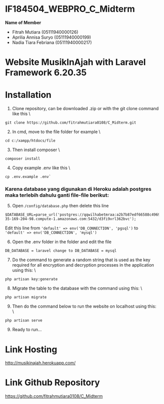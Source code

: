 # IF184504_WEBPRO_C_Midterm

**Name of Member**
- Fitrah Mutiara (05111940000126)
- Aprilia Annisa Suryo (05111940000199)
- Nadia Tiara Febriana (05111940000217)

# Website MusikInAjah with Laravel Framework 6.20.35 #

# Installation
1. Clone repository, can be downloaded .zip or with the git clone command like this \
```
git clone https://github.com/fitrahmutiara0108/C_Midterm.git
```
2. In cmd, move to the file folder for example \
```
cd c:/xampp/htdocs/file
```
3. Then install composer \
```
composer install
```
4. Copy example .env like this \
```
cp .env.example .env`
```
### Karena database yang digunakan di Heroku adalah postgres maka terlebih dahulu ganti file-file berikut:
5. Open `/config/database.php` then delete this line
```
$DATABASE_URL=parse_url('postgres://qqwilhabetmraa:a2b7b87edf66588c4969129e8a46bb5a5bee3364699aea4322c5ccf192e5c679@ec2-35-169-204-98.compute-1.amazonaws.com:5432/d3fi9vrl362bvc');
```
Edit this line from `'default' => env('DB_CONNECTION', 'pgsql')` to `'default' => env('DB_CONNECTION', 'mysql')`

6. Open the .env folder in the folder and edit the file 
```
DB_DATABASE = laravel change to DB_DATABASE = mysql
``` 
7. Do the command to generate a random string that is used as the key required for all encryption and decryption processes in the application using this: \
```
php artisan key:generate
```
8. Migrate the table to the database with the command using this: \
```
php artisan migrate 
```
9. Then do the command below to run the website on localhost using this: \
```
php artisan serve
```
9. Ready to run...

# Link Hosting
http://musikinajah.herokuapp.com/

# Link Github Repository
https://github.com/fitrahmutiara0108/C_Midterm
